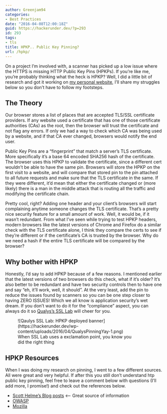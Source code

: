 ```yaml
---
author: Greenjam94
categories:
- Best Practices
date: "2016-04-08T12:00:18Z"
guid: https://hackerunder.dev/?p=293
id: 293
tags:
- tls
title: HPKP.. Public Key Pinning?
url: /hpkp/
---
```


On a project I’m involved with, a scanner has picked up a low issue where the HTTPS is missing HTTP Public Key Pins (HPKPs). If you’re like me, you’re probably thinking what the heck is HPKP? Well, I did a little bit of research and got it working on [my personal website](https://greenjam94.me/), I’ll share my struggles below so you don’t have to follow my footsteps.

## The Theory

Our browser stores a list of places that are accepted TLS/SSL certificate providers. If any website used a certificate that has one of those certificate authorities (CAs) as the root, then the browser will trust the certificate and not flag any errors. If only we had a way to check which CA was being used by a website, and if that CA ever changed, browsers would notify the end user.

Public Key Pins are a “fingerprint” that match a server’s TLS certificate. More specifically it’s a base 64 encoded SHA256 hash of the certificate. The browser uses this HPKP to validate the certificate, since a different cert wouldn’t be able to have the same pin. Browsers will store the HPKP on the first visit to a website, and will compare that stored pin to the pin attached to all future requests and make sure that the TLS certificate in the same. If they were different, it’d mean that either the certificate changed or (more likely) there is a man in the middle attack that is routing all the traffic and modifying the certificate chain.

Pretty cool, right? Adding one header and your client’s browsers will start complaining anytime someone changes the TLS certificate. That’s a pretty nice security feature for a small amount of work. Well, it would be, if it wasn’t redundant. From what I’ve seen while trying to test HPKP headers, modern browsers like the latest versions of Chrome and Firefox do a similar check with the TLS certificate alone, I think they compare the certs to see if they’re different or if the certificate’s CA is trusted by the browser. Why do we need a hash if the entire TLS certificate will be compared by the browser?

## Why bother with HPKP

Honestly, I’d say to add HPKP because of a few reasons. I mentioned earlier that the latest versions of two browsers do this check, what if it’s older? It’s also better to be redundant and have two security controls then to have one and say “eh, it’ll work, well, it should”. At the very least, add the pin to reduce the issues found by scanners so you can be one step closer to having ZERO ISSUES! Which we all know is application security’s wet dream. If you don’t want to do it for the “compliance” aspect, you can always do it so [Qualys’s SSL Lab](https://www.ssllabs.com/ssltest/) will cheer for you.

<figure aria-describedby="caption-attachment-296" class="wp-caption aligncenter" id="attachment_296" style="width: 371px">![Qaulys SSL Lab: HPKP deployed banner](https://hackerunder.dev/wp-content/uploads/2016/04/QualysPinningYay-1.png)<figcaption class="wp-caption-text" id="caption-attachment-296">When SSL Lab uses a exclamation point, you know you did the right thing</figcaption></figure>

## HPKP Resources

When I was doing my research on pinning, I went to a few different sources. All were great and very helpful. If after this you still don’t understand htp public key pinning, feel free to leave a comment below with questions (I’ll add more, I promise!) and check out the references below.

- [Scott Helme’s Blog posts](https://scotthelme.co.uk/hpkp-http-public-key-pinning/) &lt;– Great source of information
- [OWASP](https://www.owasp.org/index.php/Certificate_and_Public_Key_Pinning)
- [Mozilla](https://developer.mozilla.org/en-US/docs/Web/Security/Public_Key_Pinning)